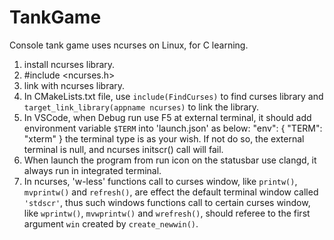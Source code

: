 # TankGame
Console tank game uses ncurses on Linux, for C learning.

1. install ncurses library.
2. #include <ncurses.h>
3. link with ncurses library.
4. In CMakeLists.txt file, use `include(FindCurses)` to find curses library and `target_link_library(appname ncurses)` to link the library.
5. In VSCode, when Debug run use F5 at external terminal, it should add environment variable `$TERM` into 'launch.json' as below:
    "env": { "TERM": "xterm" }
  the terminal type is as your wish. If not do so, the external terminal is null, and ncurses initscr() call will fail.
6. When launch the program from run icon on the statusbar use clangd, it always run in integrated terminal.
7. In ncurses, 'w-less' functions call to curses window, like `printw()`, `mvprintw()` and `refresh()`, are effect the default terminal window called `'stdscr'`, thus such windows functions call to certain curses window, like `wprintw()`, `mvwprintw()` and `wrefresh()`, should referee to the first argument `win` created by `create_newwin()`.